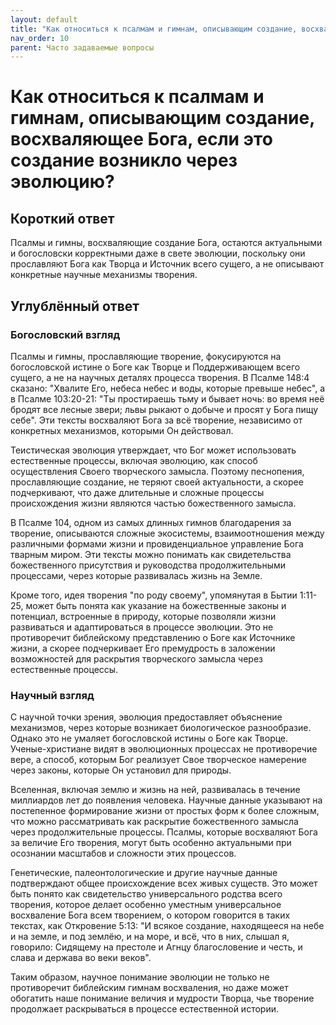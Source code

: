 ```yaml
---
layout: default
title: "Как относиться к псалмам и гимнам, описывающим создание, восхваляющее Бога, если это создание возникло через эволюцию?"
nav_order: 10
parent: Часто задаваемые вопросы
---
```


# Как относиться к псалмам и гимнам, описывающим создание, восхваляющее Бога, если это создание возникло через эволюцию?

## Короткий ответ

Псалмы и гимны, восхваляющие создание Бога, остаются актуальными и богословски корректными даже в свете эволюции, поскольку они прославляют Бога как Творца и Источник всего сущего, а не описывают конкретные научные механизмы творения.

## Углублённый ответ

### Богословский взгляд

Псалмы и гимны, прославляющие творение, фокусируются на богословской истине о Боге как Творце и Поддерживающем всего сущего, а не на научных деталях процесса творения. В Псалме 148:4 сказано: "Хвалите Его, небеса небес и воды, которые превыше небес", а в Псалме 103:20-21: "Ты простираешь тьму и бывает ночь: во время неё бродят все лесные звери; львы рыкают о добыче и просят у Бога пищу себе". Эти тексты восхваляют Бога за всё творение, независимо от конкретных механизмов, которыми Он действовал.

Теистическая эволюция утверждает, что Бог может использовать естественные процессы, включая эволюцию, как способ осуществления Своего творческого замысла. Поэтому песнопения, прославляющие создание, не теряют своей актуальности, а скорее подчеркивают, что даже длительные и сложные процессы происхождения жизни являются частью божественного замысла.

В Псалме 104, одном из самых длинных гимнов благодарения за творение, описываются сложные экосистемы, взаимоотношения между различными формами жизни и провиденциальное управление Бога тварным миром. Эти тексты можно понимать как свидетельства божественного присутствия и руководства продолжительными процессами, через которые развивалась жизнь на Земле.

Кроме того, идея творения "по роду своему", упомянутая в Бытии 1:11-25, может быть понята как указание на божественные законы и потенциал, встроенные в природу, которые позволяли жизни развиваться и адаптироваться в процессе эволюции. Это не противоречит библейскому представлению о Боге как Источнике жизни, а скорее подчеркивает Его премудрость в заложении возможностей для раскрытия творческого замысла через естественные процессы.

### Научный взгляд

С научной точки зрения, эволюция предоставляет объяснение механизмов, через которые возникает биологическое разнообразие. Однако это не умаляет богословской истины о Боге как Творце. Ученые-христиане видят в эволюционных процессах не противоречие вере, а способ, которым Бог реализует Свое творческое намерение через законы, которые Он установил для природы.

Вселенная, включая землю и жизнь на ней, развивалась в течение миллиардов лет до появления человека. Научные данные указывают на постепенное формирование жизни от простых форм к более сложным, что можно рассматривать как раскрытие божественного замысла через продолжительные процессы. Псалмы, которые восхваляют Бога за величие Его творения, могут быть особенно актуальными при осознании масштабов и сложности этих процессов.

Генетические, палеонтологические и другие научные данные подтверждают общее происхождение всех живых существ. Это может быть понято как свидетельство универсального родства всего творения, которое делает особенно уместным универсальное восхваление Бога всем творением, о котором говорится в таких текстах, как Откровение 5:13: "И всякое создание, находящееся на небе и на земле, и под землёю, и на море, и всё, что в них, слышал я, говорило: Сидящему на престоле и Агнцу благословение и честь, и слава и держава во веки веков".

Таким образом, научное понимание эволюции не только не противоречит библейским гимнам восхваления, но даже может обогатить наше понимание величия и мудрости Творца, чье творение продолжает раскрываться в процессе естественной истории.